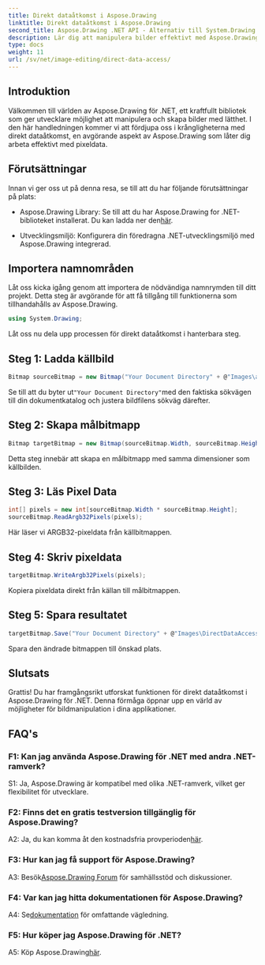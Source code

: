 ```yaml
---
title: Direkt dataåtkomst i Aspose.Drawing
linktitle: Direkt dataåtkomst i Aspose.Drawing
second_title: Aspose.Drawing .NET API - Alternativ till System.Drawing.Common
description: Lär dig att manipulera bilder effektivt med Aspose.Drawing för .NET. Dyk in i direkt dataåtkomst med vår steg-för-steg-guide.
type: docs
weight: 11
url: /sv/net/image-editing/direct-data-access/
---
```

## Introduktion

Välkommen till världen av Aspose.Drawing för .NET, ett kraftfullt bibliotek som ger utvecklare möjlighet att manipulera och skapa bilder med lätthet. I den här handledningen kommer vi att fördjupa oss i krångligheterna med direkt dataåtkomst, en avgörande aspekt av Aspose.Drawing som låter dig arbeta effektivt med pixeldata.

## Förutsättningar

Innan vi ger oss ut på denna resa, se till att du har följande förutsättningar på plats:

-  Aspose.Drawing Library: Se till att du har Aspose.Drawing for .NET-biblioteket installerat. Du kan ladda ner den[här](https://releases.aspose.com/drawing/net/).

- Utvecklingsmiljö: Konfigurera din föredragna .NET-utvecklingsmiljö med Aspose.Drawing integrerad.

## Importera namnområden

Låt oss kicka igång genom att importera de nödvändiga namnrymden till ditt projekt. Detta steg är avgörande för att få tillgång till funktionerna som tillhandahålls av Aspose.Drawing.

```csharp
using System.Drawing;
```

Låt oss nu dela upp processen för direkt dataåtkomst i hanterbara steg.

## Steg 1: Ladda källbild

```csharp
Bitmap sourceBitmap = new Bitmap("Your Document Directory" + @"Images\aspose_logo.png");
```

 Se till att du byter ut`"Your Document Directory"`med den faktiska sökvägen till din dokumentkatalog och justera bildfilens sökväg därefter.

## Steg 2: Skapa målbitmapp

```csharp
Bitmap targetBitmap = new Bitmap(sourceBitmap.Width, sourceBitmap.Height, System.Drawing.Imaging.PixelFormat.Format32bppPArgb);
```

Detta steg innebär att skapa en målbitmapp med samma dimensioner som källbilden.

## Steg 3: Läs Pixel Data

```csharp
int[] pixels = new int[sourceBitmap.Width * sourceBitmap.Height];
sourceBitmap.ReadArgb32Pixels(pixels);
```

Här läser vi ARGB32-pixeldata från källbitmappen.

## Steg 4: Skriv pixeldata

```csharp
targetBitmap.WriteArgb32Pixels(pixels);
```

Kopiera pixeldata direkt från källan till målbitmappen.

## Steg 5: Spara resultatet

```csharp
targetBitmap.Save("Your Document Directory" + @"Images\DirectDataAccess_out.png");
```

Spara den ändrade bitmappen till önskad plats.

## Slutsats

Grattis! Du har framgångsrikt utforskat funktionen för direkt dataåtkomst i Aspose.Drawing för .NET. Denna förmåga öppnar upp en värld av möjligheter för bildmanipulation i dina applikationer.

## FAQ's

### F1: Kan jag använda Aspose.Drawing för .NET med andra .NET-ramverk?

S1: Ja, Aspose.Drawing är kompatibel med olika .NET-ramverk, vilket ger flexibilitet för utvecklare.

### F2: Finns det en gratis testversion tillgänglig för Aspose.Drawing?

 A2: Ja, du kan komma åt den kostnadsfria provperioden[här](https://releases.aspose.com/).

### F3: Hur kan jag få support för Aspose.Drawing?

 A3: Besök[Aspose.Drawing Forum](https://forum.aspose.com/c/diagram/17) för samhällsstöd och diskussioner.

### F4: Var kan jag hitta dokumentationen för Aspose.Drawing?

A4: Se[dokumentation](https://reference.aspose.com/drawing/net/) för omfattande vägledning.

### F5: Hur köper jag Aspose.Drawing för .NET?

 A5: Köp Aspose.Drawing[här](https://purchase.aspose.com/buy).